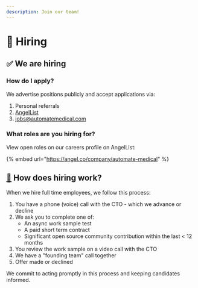 ```yaml
---
description: Join our team!
---
```


# 💼 Hiring

## ✅ We are hiring

### How do I apply?

We advertise positions publicly and accept applications via:

1. Personal referrals
2. [AngelList](https://angel.co/company/automate-medical)
3. [jobs@automatemedical.com](mailto:jobs@automatemedical.com)

### What roles are you hiring for?

View open roles on our careers profile on AngelList:

{% embed url="https://angel.co/company/automate-medical" %}

## [🤔](https://emojipedia.org/thinking-face/) How does hiring work?

When we hire full time employees, we follow this process:

1. You have a phone (voice) call with the CTO - which we advance or decline
2. We ask you to complete one of:
   * An async work sample test
   * A paid short term contract
   * Significant open source community contribution within the last < 12 months
3. You review the work sample on a video call with the CTO
4. We have a "founding team" call together
5. Offer made or declined

We commit to acting promptly in this process and keeping candidates informed.

